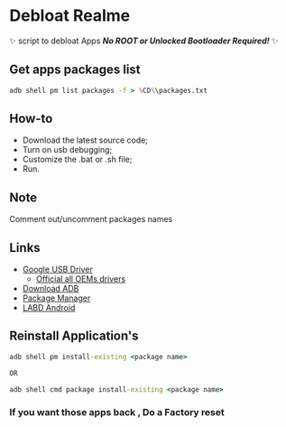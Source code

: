 # Debloat Realme

:sparkles: script to debloat Apps ***No ROOT or Unlocked Bootloader Required!*** :sparkles:
## Get apps packages list

```cmd
adb shell pm list packages -f > %CD%\packages.txt
```

## How-to

* Download the latest source code;
* Turn on usb debugging;
* Customize the .bat or .sh file;
* Run.

## Note

Comment out/uncomment packages names

## Links

* [Google USB Driver](https://developer.android.com/studio/run/win-usb)
  * [Official all OEMs drivers](https://developer.android.com/studio/run/oem-usb#Drivers)
* [Download ADB](https://developer.android.com/studio/releases/platform-tools)
* [Package Manager](https://play.google.com/store/apps/details?id=sarangal.packagemanager)
* [LABD Android](https://userupload.net/wutry343x43x)

## Reinstall Application's

```cmd
adb shell pm install-existing <package name>

OR

adb shell cmd package install-existing <package name>
```

### If you  want those apps back , Do a Factory reset ###
